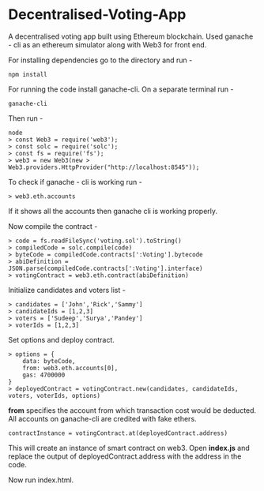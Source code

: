 # Decentralised-Voting-App

A decentralised voting app built using Ethereum blockchain. Used ganache - cli as an ethereum simulator along with Web3 for front end.  

For installing dependencies go to the directory and run - 

```
npm install

```

For running the code install ganache-cli. On a separate terminal run - <br>

``` 
ganache-cli   
```

Then run -

```
node 
> const Web3 = require('web3');
> const solc = require('solc');
> const fs = require('fs');
> web3 = new Web3(new > Web3.providers.HttpProvider("http://localhost:8545"));

```
To check if ganache - cli is working run - 

```
> web3.eth.accounts
```
If it shows all the accounts then ganache cli is working properly.

Now compile the contract - 

```
> code = fs.readFileSync('voting.sol').toString()
> compiledCode = solc.compile(code)
> byteCode = compiledCode.contracts[':Voting'].bytecode
> abiDefinition = JSON.parse(compiledCode.contracts[':Voting'].interface)
> votingContract = web3.eth.contract(abiDefinition)
```
Initialize candidates and voters list - 

```
> candidates = ['John','Rick','Sammy']
> candidateIds = [1,2,3]
> voters = ['Sudeep','Surya','Pandey']
> voterIds = [1,2,3]
```
Set options and deploy contract.

```
> options = {
    data: byteCode, 
    from: web3.eth.accounts[0], 
    gas: 4700000
}
> deployedContract = votingContract.new(candidates, candidateIds, voters, voterIds, options)
```
**from** specifies the account from which transaction cost would be deducted. All accounts on ganache-cli are credited with fake ethers.  

```
contractInstance = votingContract.at(deployedContract.address)
```
This will create an instance of smart contract on web3. 
Open **index.js** and replace the output of deployedContract.address with the address in the code. 

Now run index.html.

